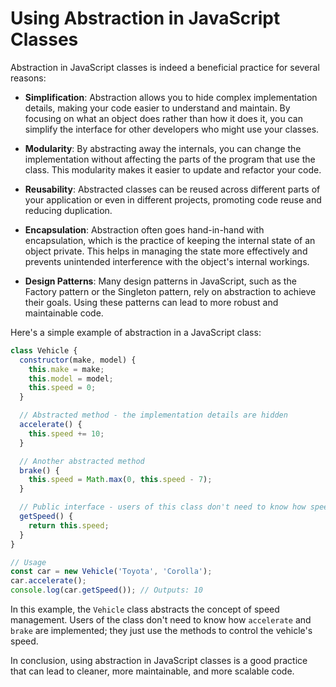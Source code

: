 # Using Abstraction in JavaScript Classes

Abstraction in JavaScript classes is indeed a beneficial practice for several reasons:

- **Simplification**: Abstraction allows you to hide complex implementation details, making your code easier to understand and maintain. By focusing on what an object does rather than how it does it, you can simplify the interface for other developers who might use your classes.

- **Modularity**: By abstracting away the internals, you can change the implementation without affecting the parts of the program that use the class. This modularity makes it easier to update and refactor your code.

- **Reusability**: Abstracted classes can be reused across different parts of your application or even in different projects, promoting code reuse and reducing duplication.

- **Encapsulation**: Abstraction often goes hand-in-hand with encapsulation, which is the practice of keeping the internal state of an object private. This helps in managing the state more effectively and prevents unintended interference with the object's internal workings.

- **Design Patterns**: Many design patterns in JavaScript, such as the Factory pattern or the Singleton pattern, rely on abstraction to achieve their goals. Using these patterns can lead to more robust and maintainable code.

Here's a simple example of abstraction in a JavaScript class:

```javascript
class Vehicle {
  constructor(make, model) {
    this.make = make;
    this.model = model;
    this.speed = 0;
  }

  // Abstracted method - the implementation details are hidden
  accelerate() {
    this.speed += 10;
  }

  // Another abstracted method
  brake() {
    this.speed = Math.max(0, this.speed - 7);
  }

  // Public interface - users of this class don't need to know how speed is managed
  getSpeed() {
    return this.speed;
  }
}

// Usage
const car = new Vehicle('Toyota', 'Corolla');
car.accelerate();
console.log(car.getSpeed()); // Outputs: 10
```

In this example, the `Vehicle` class abstracts the concept of speed management. Users of the class don't need to know how `accelerate` and `brake` are implemented; they just use the methods to control the vehicle's speed.

In conclusion, using abstraction in JavaScript classes is a good practice that can lead to cleaner, more maintainable, and more scalable code.

